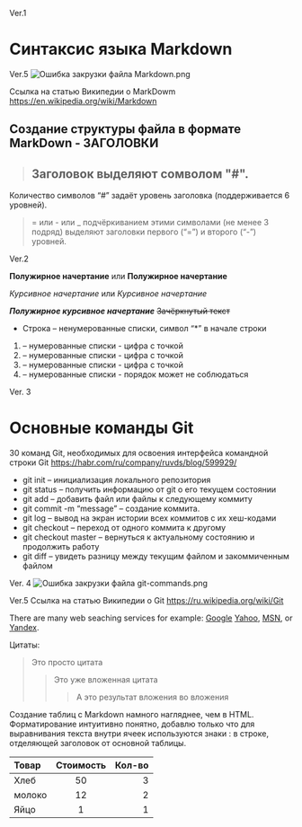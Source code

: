 Ver.1

# Синтаксис языка Markdown
Ver.5
![Ошибка закрузки файла Markdown.png](Markdown.png)

Ссылка на статью Википедии о MarkDowm
https://en.wikipedia.org/wiki/Markdown

## Создание структуры файла в формате MarkDown - ЗАГОЛОВКИ 
> ## Заголовок выделяют сомволом "#". 
Количество символов “#” задаёт уровень заголовка  (поддерживается 6 уровней).
> = или - или _ подчёркиванием этими символами (не менее 3 подряд) выделяют заголовки  первого (“=”) и второго (“-”) уровней.

Ver.2 

**Полужирное начертание** или __Полужирное начертание__

*Курсивное начертание* или _Курсивное начертание_

***Полужирное курсивное начертание***
~~Зачёркнутый текст~~

* Строка – ненумерованные списки, символ “*” в начале строки
1. – нумерованные списки - цифра с точкой
2. – нумерованные списки - цифра с точкой
5. – нумерованные списки - цифра с точкой
4. – нумерованные списки - порядок может не соблюдаться

Ver. 3
# Основные команды Git
30 команд Git, необходимых для освоения интерфейса командной строки Git
https://habr.com/ru/company/ruvds/blog/599929/

* git init – инициализация локального репозитория
* git status – получить информацию от git о его текущем состоянии
* git add – добавить файл или файлы к следующему коммиту
* git commit -m “message” – создание коммита.
* git log – вывод на экран истории всех коммитов с их хеш-кодами
* git checkout – переход от одного коммита к другому
* git checkout master – вернуться к актуальному состоянию и продолжить работу
* git diff – увидеть разницу между текущим файлом и закоммиченным файлом

Ver. 4
![Ошибка закрузки файла git-commands.png](git-commands.png)

Ver.5
Ссылка на статью Википедии о Git 
https://ru.wikipedia.org/wiki/Git


There are many web seaching services for example: [Google][1]
[Yahoo][2], [MSN][3], or [Yandex][4].

[1]: http://google.com/        "Google"
[2]: http://search.yahoo.com/  "Yahoo Search"
[3]: http://search.msn.com/    "MSN Search"
[4]: http://yandex.ru/         "Yandex Search"



Цитаты:

> Это просто цитата
>> Это уже вложенная цитата
>>> А это результат вложения во вложения


Создание таблиц с Markdown намного нагляднее, чем в HTML. Форматирование интуитивно понятно, добавлю только что для выравнивания текста внутри ячеек используются знаки : в строке, отделяющей заголовок от основной таблицы.

Товар      | Стоимость | Кол-во
:-------- |:-----:| -------:
Хлеб    | 50    | 3
молоко  | 12    | 2
Яйцо    | 1     | 1